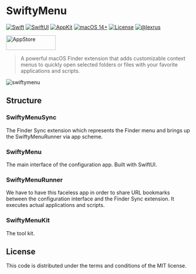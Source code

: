 # SwiftyMenu

[![Swift](https://img.shields.io/badge/Swift-5.0-ED523F.svg?style=flat)](https://swift.org/)
[![SwiftUI](https://img.shields.io/badge/SwiftUI-✓-blue)](https://developer.apple.com/xcode/swiftui/)
[![AppKit](https://img.shields.io/badge/AppKit-✓-orange)](https://developer.apple.com/xcode/swiftui/)
[![macOS 14+](https://img.shields.io/badge/macOS-14+-green)](https://www.apple.com/macos/)
[![License](https://img.shields.io/badge/License-MIT-blue.svg)](LICENSE)
[![@lexrus](https://img.shields.io/badge/contact-@lexrus-336699.svg?style=flat)](https://twitter.com/lexrus)

[<img src="https://cloud.githubusercontent.com/assets/219689/5575342/963e0ee8-9013-11e4-8091-7ece67d64729.png" width="135" height="40" alt="AppStore"/>](https://apps.apple.com/app/swiftymenu/id1567748223)

> A powerful macOS Finder extension that adds customizable context menus to quickly open selected folders or files with your favorite applications and scripts.

![swiftymenu](https://user-images.githubusercontent.com/219689/174636051-dd86c7fe-0b3d-4863-9a0d-ecd986f6a3c9.png)

## Structure

### SwiftyMenuSync

The Finder Sync extension which represents the Finder menu and brings up the SwiftyMenuRunner via app scheme.

### SwiftyMenu

The main interface of the configuration app. Built with SwiftUI.

### SwiftyMenuRunner

We have to have this faceless app in order to share URL bookmarks between the configuration interface and the Finder Sync extension. It executes actual applications and scripts.

### SwiftyMenuKit

The tool kit.

## License

This code is distributed under the terms and conditions of the MIT license.
